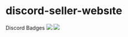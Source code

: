 # discord-seller-websıte
Discord Badges <img src="https://cdn.discordapp.com/emojis/859867923958333478.png?size=20"> <img src="https://cdn.discordapp.com/emojis/892705947699535892.png?size=20">
